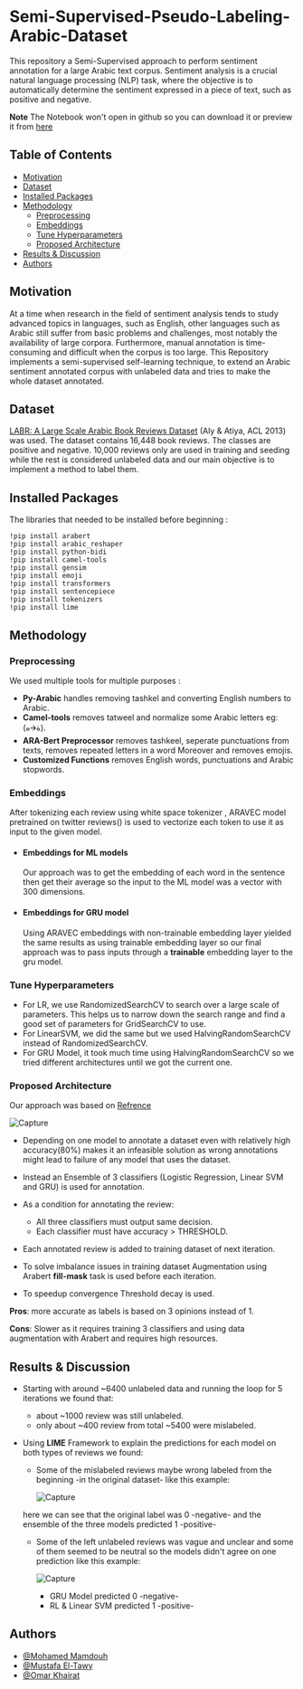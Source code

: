 # Semi-Supervised-Pseudo-Labeling-Arabic-Dataset
This repository a Semi-Supervised approach to perform sentiment annotation for a large Arabic text corpus. Sentiment analysis is a crucial natural language processing (NLP) task, where the objective is to automatically determine the sentiment expressed in a piece of text, such as positive and negative.

**Note** The Notebook won't open in github so you can download it or preview it from [here](https://colab.research.google.com/drive/18opmnSi1hIbpUems0qG6NyTbRGsa-4o4?usp=sharing)

## Table of Contents

- [Motivation](#Motivation)
- [Dataset](#Dataset)
- [Installed Packages](#Installed-Packages)
- [Methodology](#Methodology)
    - [Preprocessing](#Preprocessing)
    - [Embeddings](#Embeddings)
    - [Tune Hyperparameters](#Tune-Hyperparameters)
    - [Proposed Architecture](#Proposed-Architecture)
- [Results & Discussion](#Results-&-Discussion)
- [Authors](#Authors)

## Motivation
  At a time when research in the field of sentiment analysis tends to study advanced topics in languages, such as English, other languages such as Arabic still suffer from basic problems and challenges, most notably the availability of large corpora. Furthermore, manual annotation is time-consuming and difficult when the corpus is too large. This Repository implements a semi-supervised self-learning technique, to extend an Arabic sentiment annotated corpus with unlabeled data and tries to make the whole dataset annotated.

## Dataset
[LABR: A Large Scale Arabic Book Reviews Dataset](https://aclanthology.org/P13-2088) (Aly & Atiya, ACL 2013) was used. The dataset contains 16,448 book reviews. The classes are positive and negative. 10,000 reviews only are used in training and seeding while the rest is considered unlabeled data and our main objective is to implement a method to label them.

## Installed Packages
The libraries that needed to be installed before beginning :
```
!pip install arabert
!pip install arabic_reshaper
!pip install python-bidi
!pip install camel-tools
!pip install gensim
!pip install emoji
!pip install transformers
!pip install sentencepiece
!pip install tokenizers
!pip install lime
```

## Methodology

### Preprocessing
We used multiple tools for multiple purposes :

- **Py-Arabic** handles removing tashkel and converting English numbers to Arabic.
- **Camel-tools** removes tatweel and normalize some Arabic letters eg: (ة🡪ه).
- **ARA-Bert Preprocessor**  removes tashkeel, seperate punctuations from texts, removes repeated letters in a word Moreover and removes emojis.
- **Customized Functions** removes English words, punctuations and Arabic stopwords.
 
### Embeddings

After tokenizing each review using white space tokenizer , ARAVEC model pretrained on twitter reviews() is used to vectorize each token to use it as input to the given model.

- #### Embeddings for ML models
  Our approach was to get the embedding of each word in the sentence then get their average so the input to the ML model was a vector with 300 dimensions.

- #### Embeddings for GRU model
  Using ARAVEC embeddings with non-trainable embedding layer yielded the same results as using trainable embedding layer so our final approach was to pass inputs through a **trainable** embedding layer to the gru model.

### Tune Hyperparameters

- For LR, we use RandomizedSearchCV to search over a large scale of parameters. This helps us to narrow down the search range and find a good set of parameters for GridSearchCV to use.
- For LinearSVM, we did the same but we used HalvingRandomSearchCV instead of RandomizedSearchCV.
- For GRU Model, it took much time using HalvingRandomSearchCV so we tried different architectures until we got the current one.

### Proposed Architecture

Our approach was based on [Refrence](https://doi.org/10.3390/app11052434)

![Capture](https://github.com/MohamedMamdouh18/Semi-Supervised-Pseudo-Labeling-Arabic-Dataset/assets/63814228/83d07cbd-4c4e-4652-9985-c2875432ebd6)

- Depending on one model to annotate a dataset even with relatively high accuracy(80%) makes it an infeasible solution as wrong annotations might lead to failure of any model that uses the dataset.
- Instead an Ensemble of 3 classifiers (Logistic Regression, Linear SVM and GRU) is used for annotation.
- As a condition for annotating the review:
    - All three classifiers must output same decision.
    - Each classifier must have accuracy > THRESHOLD.

- Each annotated review is added to training dataset of next iteration.
- To solve imbalance issues in training dataset Augmentation using Arabert **fill-mask** task is used before each iteration.
- To speedup convergence Threshold decay is used.
  
**Pros**: more accurate as labels is based on 3 opinions instead of 1.

**Cons**: Slower as it requires training 3 classifiers and using data augmentation with Arabert and requires high resources.


## Results & Discussion
- Starting with around ~6400 unlabeled data and running the loop for 5 iterations we found that:
    - about ~1000 review was still unlabeled.
    - only about ~400 review from total ~5400 were mislabeled.
- Using **LIME** Framework to explain the predictions for each model on both types of reviews we found:
    - Some of the mislabeled reviews maybe wrong labeled from the beginning -in the original dataset- like this example:

      ![Capture](https://github.com/MohamedMamdouh18/Semi-Supervised-Pseudo-Labeling-Arabic-Dataset/assets/63814228/39fa1caa-c17d-4228-b7e0-45426fcbb524)

    here we can see that the original label was 0 -negative- and the ensemble of the three models predicted 1 -positive-
  
    - Some of the left unlabeled reviews was vague and unclear and some of them seemed to be neutral so the models didn't agree on one prediction like this example:

      ![Capture](https://github.com/MohamedMamdouh18/Semi-Supervised-Pseudo-Labeling-Arabic-Dataset/assets/63814228/8c92b8c1-a634-4855-a3d6-d45df8acad6b)
      
      - GRU Model predicted 0 -negative-
      - RL & Linear SVM predicted 1 -positive-

## Authors

- [@Mohamed Mamdouh](https://github.com/MohamedMamdouh18)
- [@Mustafa El-Tawy](https://github.com/Mostafa424)
- [@Omar Khairat](https://github.com/OmarKhairat)
